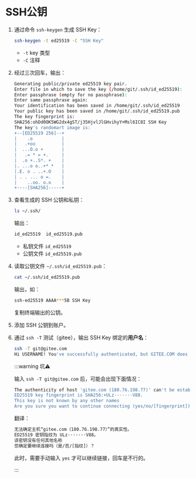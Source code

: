 # SSH公钥

1. 通过命令 `ssh-keygen` 生成 SSH Key：

   ```sh
   ssh-keygen -t ed25519 -C "SSH Key"
   ```

   - `-t` key 类型
   - `-C` 注释

2. 经过三次回车，输出：

   ```sh
   Generating public/private ed25519 key pair.
   Enter file in which to save the key (/home/git/.ssh/id_ed25519):
   Enter passphrase (empty for no passphrase):
   Enter same passphrase again:
   Your identification has been saved in /home/git/.ssh/id_ed25519
   Your public key has been saved in /home/git/.ssh/id_ed25519.pub
   The key fingerprint is:
   SHA256:ohDd0OK5WG2dx4gST/j35HjvlJlGHvihyY+Msl6IC8I SSH Key
   The key's randomart image is:
   +--[ED25519 256]--+
   |    .o           |
   |   .+oo          |
   |  ...O.o +       |
   |   .= * = +.     |
   |  .o +..S*. +    |
   |. ...o o..+* *   |
   |.E. o . ..+.O    |
   | . . ... o =.    |
   |    ..oo. o.o    |
   +----[SHA256]-----+
   ```

3. 查看生成的 SSH 公钥和私钥：

   ```bash
   ls ~/.ssh/
   ```

   输出：

   ```bash
   id_ed25519  id_ed25519.pub
   ```

   - 私钥文件 `id_ed25519`
   - 公钥文件 `id_ed25519.pub`

4. 读取公钥文件 `~/.ssh/id_ed25519.pub`：

   ```bash
   cat ~/.ssh/id_ed25519.pub
   ```

   输出，如：

   ```sh
   ssh-ed25519 AAAA***5B SSH Key
   ```

   复制终端输出的公钥。

5. 添加 SSH 公钥到账户。

6. 通过 `ssh -T` 测试（gitee），输出 SSH Key 绑定的**用户名**：

   ```bash
   ssh -T git@gitee.com
   Hi USERNAME! You've successfully authenticated, but GITEE.COM does not provide shell access.
   ```

   :::warning 坑:warning:
   
   输入 `ssh -T git@gitee.com` 后，可能会出现下面情况：
   
   ```sh
   The authenticity of host 'gitee.com (180.76.198.77)' can't be established.
   ED25519 key fingerprint is SHA256:+ULz·······V88.
   This key is not known by any other names
   Are you sure you want to continue connecting (yes/no/[fingerprint])?
   ```
   
   翻译：
   
   ```txt
   无法确定主机“gitee.com（180.76.198.77）”的真实性。
   ED25519 密钥指纹为 ULz·······V88。
   该密钥没有任何其他名称
   您确定要继续连接吗（是/否/[指纹]）？
   ```
   
   此时，需要手动输入 `yes` 才可以继续链接，回车是不行的。
   
   :::